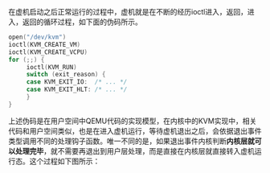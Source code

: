 

在虚机启动之后正常运行的过程中，虚机就是在不断的经历ioctl进入，返回，进入，返回的循环过程，如下面的伪码所示。

```cpp
open("/dev/kvm")
ioctl(KVM_CREATE_VM)
ioctl(KVM_CREATE_VCPU)
for (;;) {
     ioctl(KVM_RUN)
     switch (exit_reason) {
     case KVM_EXIT_IO:  /* ... */
     case KVM_EXIT_HLT: /* ... */
     }
}
```

上述伪码是在用户空间中QEMU代码的实现模型，在内核中的KVM实现中，相关代码和用户空间类似，也是在进入虚机运行，等待虚机退出之后，会依据退出事件类型调用不同的处理钩子函数。唯一不同的是，如果退出事件内核判断**内核层就可以处理完毕**，就不需要再退出到用户层处理，而是直接在内核层就直接转入虚机运行态。这个过程如下图所示：

